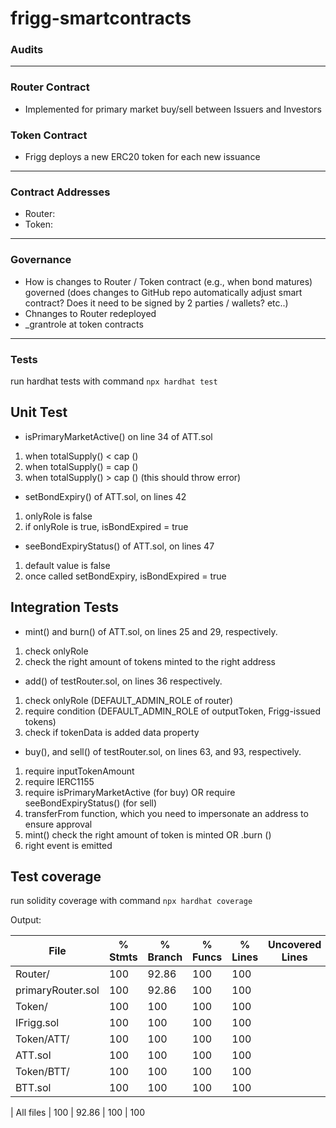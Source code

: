 # frigg-smartcontracts

### Audits
<TBD>

----
### Router Contract
- Implemented for primary market buy/sell between Issuers and Investors

### Token Contract
- Frigg deploys a new ERC20 token for each new issuance

----
### Contract Addresses
- Router: <tbd>
- Token: <tbd>

----
### Governance
- How is changes to Router / Token contract (e.g., when bond matures) governed (does changes to GitHub repo automatically adjust smart contract? Does it need to be signed by 2 parties / wallets? etc..)
- Chnanges to Router redeployed
- _grantrole at token contracts 

---
### Tests

run hardhat tests with command ```npx hardhat test```

## Unit Test
- isPrimaryMarketActive() on line 34 of ATT.sol

1. when totalSupply() < cap ()
2. when totalSupply() = cap ()
3. when totalSupply() > cap () (this should throw error)

- setBondExpiry() of ATT.sol, on lines 42

1. onlyRole is false
2. if onlyRole is true, isBondExpired = true

- seeBondExpiryStatus() of ATT.sol, on lines 47

1. default value is false
2. once called setBondExpiry, isBondExpired = true

## Integration Tests

- mint() and burn() of ATT.sol, on lines 25 and 29, respectively.

1. check onlyRole
2. check the right amount of tokens minted to the right address

- add() of testRouter.sol, on lines 36 respectively.

1. check onlyRole (DEFAULT_ADMIN_ROLE of router)
2. require condition (DEFAULT_ADMIN_ROLE of outputToken, Frigg-issued tokens)
3. check if tokenData is added data property

- buy(), and sell() of testRouter.sol, on lines 63, and 93, respectively.

1. require inputTokenAmount
2. require IERC1155
3. require isPrimaryMarketActive (for buy) OR require seeBondExpiryStatus() (for sell)
4. transferFrom function, which you need to impersonate an address to ensure approval
5. mint() check the right amount of token is minted OR .burn ()
6. right event is emitted

## Test coverage

run solidity coverage with command ```npx hardhat coverage```

Output: 

File                |  % Stmts | % Branch |  % Funcs |  % Lines |Uncovered Lines |
--------------------|----------|----------|----------|----------|----------------|
 Router/            |      100 |    92.86 |      100 |      100 |                |
  primaryRouter.sol |      100 |    92.86 |      100 |      100 |                |
 Token/             |      100 |      100 |      100 |      100 |                |
  IFrigg.sol        |      100 |      100 |      100 |      100 |                |
 Token/ATT/         |      100 |      100 |      100 |      100 |                |
  ATT.sol           |      100 |      100 |      100 |      100 |                |
 Token/BTT/         |      100 |      100 |      100 |      100 |                |
  BTT.sol           |      100 |      100 |      100 |      100 |                |
|
All files           |      100 |    92.86 |      100 |      100 
